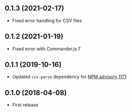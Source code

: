 ## 0.1.3 (2021-02-17)

- Fixed error handling for CSV files

## 0.1.2 (2021-01-19)

- Fixed error with Commander.js 7

## 0.1.1 (2019-10-16)

- Updated `csv-parse` dependency for [NPM advisory 1171](https://www.npmjs.com/advisories/1171)

## 0.1.0 (2018-04-08)

- First release
